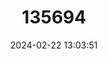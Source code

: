 ---
title: "135694"
category: "Romanogobio tanaiticus"
draft: false
date: 2024-02-22 13:03:51
languages:
  Ukrainian: ["Пічкур-білопер донський"]
  English: ["Don Whitefin Gudgeon"]
---
